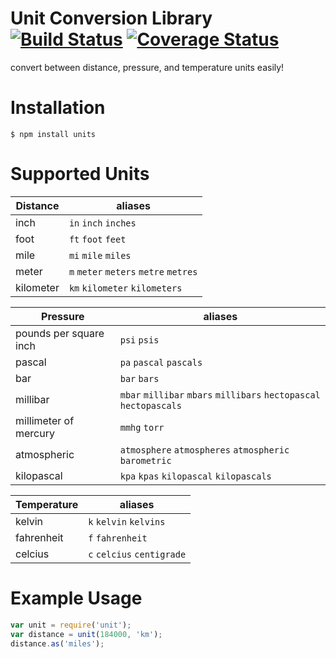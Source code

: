 # Unit Conversion Library [![Build Status](https://travis-ci.org/smartcar/unit.svg?branch=master)](https://travis-ci.org/smartcar/unit) [![Coverage Status](https://coveralls.io/repos/github/smartcar/unit/badge.svg?branch=master)](https://coveralls.io/github/smartcar/unit?branch=master)

convert between distance, pressure, and temperature units easily!

# Installation

`$ npm install units`

# Supported Units

| Distance | aliases |
|------|---------|
| inch | `in` `inch` `inches`|
| foot | `ft` `foot` `feet` |
| mile | `mi` `mile` `miles` |
| meter | `m` `meter` `meters` `metre` `metres` |
| kilometer | `km` `kilometer` `kilometers` |

| Pressure | aliases |
|----------------|---------|
| pounds per square inch| `psi` `psis` |
| pascal | `pa` `pascal` `pascals` |
| bar | `bar` `bars` |
| millibar | `mbar` `millibar` `mbars` `millibars` `hectopascal` `hectopascals` |
| millimeter of mercury | `mmhg` `torr` |
| atmospheric | `atmosphere` `atmospheres` `atmospheric` `barometric` |
| kilopascal | `kpa` `kpas` `kilopascal` `kilopascals` |

| Temperature | aliases |
| ----------------- | ------- |
| kelvin | `k` `kelvin` `kelvins` |
| fahrenheit | `f` `fahrenheit` |
| celcius | `c` `celcius` `centigrade` |

# Example Usage
```javascript
var unit = require('unit');
var distance = unit(184000, 'km');
distance.as('miles');
```
